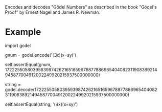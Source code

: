 Encodes and decodes "Gödel Numbers" as described in the book "Gödel's Proof" by
Ernest Nagel and James R. Newman.

Example
=======
import godel


gnum = godel.encode('(∃x)(x=sy)')

self.assertEqual(gnum, 172225505803959398742621651659678877886965404082311908389214945877004912002249920215937500000000)

string = godel.decode(172225505803959398742621651659678877886965404082311908389214945877004912002249920215937500000000)

self.assertEqual(string, '(∃x)(x=sy)')
